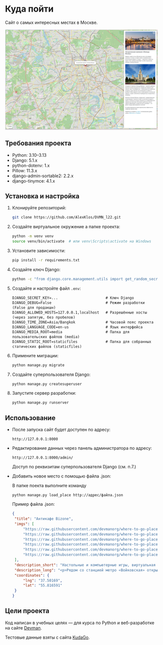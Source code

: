 # Куда пойти

Сайт о самых интересных местах в Москве.

![Главная страница](main_page.png)

## Требования проекта

- Python: 3.10–3.13
- Django: 5.1.x
- python-dotenv: 1.x
- Pillow: 11.3.x
- django-admin-sortable2: 2.2.x
- django-tinymce: 4.1.x

## Установка и настройка

1. Клонируйте репозиторий:

   ```bash
   git clone https://github.com/AlexKlos/DVMN_l22.git
   ```

2. Создайте виртуальное окружение а папке проекта:

   ```bash
   python -m venv venv
   source venv/bin/activate  # или venv\Scripts\activate на Windows
   ```

3. Установите зависимости:

   ```bash
   pip install -r requirements.txt
   ```

4. Создайте ключ Django:
   ```bash
   python -c "from django.core.management.utils import get_random_secret_key; print(get_random_secret_key())"
   ```

5. Создайте и настройте файл `.env`:

   ```env
   DJANGO_SECRET_KEY=...                      # Ключ Django
   DJANGO_DEBUG=False                         # Режим разработки (False для продакшн)
   DJANGO_ALLOWED_HOSTS=127.0.0.1,localhost   # Разрешённые хосты (через запятую, без пробелов)
   DJANGO_TIME_ZONE=Asia/Bangkok              # Часовой пояс проекта
   DJANGO_LANGUAGE_CODE=en-us                 # Язык интерфейса
   DJANGO_MEDIA_ROOT=media                    # Папка для пользовательских файлов (media)
   DJANGO_STATIC_ROOT=staticfiles             # Папка для собранных статических файлов (staticfiles)
   ```

7. Примените миграции:
   ```bash
   python manage.py migrate
   ```

8. Создайте суперпользователя Django:
   ```bash
   python manage.py createsuperuser
   ```

9. Запустите сервер разработки:
   ```bash
   python manage.py runserver
   ```

## Использование

- После запуска сайт будет доступен по адресу:
   ```
   http://127.0.0.1:8000
   ```

- Редактирование данных через панель администратора по адресу:
   ```
   http://127.0.0.1:8000/admin/
   ```
   Доступ по реквизитам суперпользователя Django (см. п.7.)

- Добавить новое место с помощью файла .json:

   В папке поекта выполните команду
   ```
   python manage.py load_place http://адрес/файла.json
   ```

   Пример файла .json:
   ```json
   {
    "title": "Антикафе Bizone",
    "imgs": [
        "https://raw.githubusercontent.com/devmanorg/where-to-go-places/master/media/1f09226ae0edf23d20708b4fcc498ffd.jpg",
        "https://raw.githubusercontent.com/devmanorg/where-to-go-places/master/media/6e1c15fd7723e04e73985486c441e061.jpg",
        "https://raw.githubusercontent.com/devmanorg/where-to-go-places/master/media/be067a44fb19342c562e9ffd815c4215.jpg",
        "https://raw.githubusercontent.com/devmanorg/where-to-go-places/master/media/f6148bf3acf5328347f2762a1a674620.jpg",
        "https://raw.githubusercontent.com/devmanorg/where-to-go-places/master/media/b896253e3b4f092cff47a02885450b5c.jpg",
        "https://raw.githubusercontent.com/devmanorg/where-to-go-places/master/media/605da4a5bc8fd9a748526bef3b02120f.jpg"
    ],
    "description_short": "Настольные и компьютерные игры, виртуальная реальность и насыщенная программа мероприятий — новое антикафе Bizone предлагает два уровня удовольствий для вашего уединённого отдыха или радостных встреч с родными, друзьями, коллегами.",
    "description_long": "<p>Рядом со станцией метро «Войковская» открылось антикафе Bizone, в котором создание качественного отдыха стало делом жизни для всей команды. Создатели разделили пространство на две зоны, одна из которых доступна для всех посетителей, вторая — только для совершеннолетних гостей.</p><p>В Bizone вы платите исключительно за время посещения. В стоимость уже включены напитки, сладкие угощения, библиотека комиксов, большая коллекция популярных настольных и видеоигр. Также вы можете арендовать ВИП-зал для большой компании и погрузиться в мир виртуальной реальности с помощью специальных очков от топового производителя.</p><p>В течение недели организаторы проводят разнообразные встречи для меломанов и киноманов. Также можно присоединиться к английскому разговорному клубу или посетить образовательные лекции и мастер-классы. Летом организаторы запускают марафон настольных игр. Каждый день единомышленники собираются, чтобы порубиться в «Мафию», «Имаджинариум», Codenames, «Манчкин», Ticket to ride, «БЭНГ!» или «Колонизаторов». Точное расписание игр ищите в группе антикафе <a class=\"external-link\" href=\"https://vk.com/anticafebizone\" target=\"_blank\">«ВКонтакте»</a>.</p><p>Узнать больше об антикафе Bizone и забронировать стол вы можете <a class=\"external-link\" href=\"http://vbizone.ru/\" target=\"_blank\">на сайте</a> и <a class=\"external-link\" href=\"https://www.instagram.com/anticafe.bi.zone/\" target=\"_blank\">в Instagram</a>.</p>",
    "coordinates": {
        "lng": "37.50169",
        "lat": "55.816591"
    }
   }
   ```

## Цели проекта

Код написан в учебных целях — для курса по Python и веб-разработке на сайте [Devman](https://dvmn.org).

Тестовые данные взяты с сайта [KudaGo](https://kudago.com).

